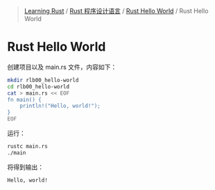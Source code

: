 <!-- Nav generated by MDI -->
> [Learning Rust](../../README.md) / [Rust 程序设计语言](../index.md) / [Rust Hello World](index.md) / Rust Hello World

# Rust Hello World

创建项目以及 main.rs 文件，内容如下：

```bash
mkdir rlb00_hello-world
cd rlb00_hello-world
cat > main.rs << EOF
fn main() {
    println!("Hello, world!");
}
EOF
```

运行：

```bash
rustc main.rs
./main
```

将得到输出：

```bash
Hello, world!
```
